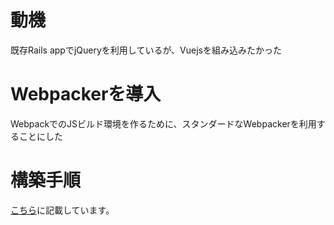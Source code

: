 # 動機

既存Rails appでjQueryを利用しているが、Vuejsを組み込みたかった

# Webpackerを導入

WebpackでのJSビルド環境を作るために、スタンダードなWebpackerを利用することにした

# 構築手順

[こちら](https://second-job.work/2019/06/22/rails-set-initialize-data-for-vuejs/)に記載しています。
